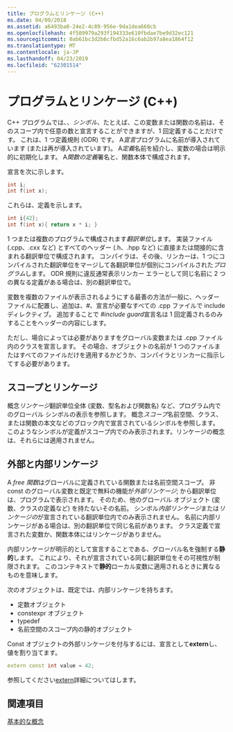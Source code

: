 ```yaml
---
title: プログラムとリンケージ (C++)
ms.date: 04/09/2018
ms.assetid: a6493ba0-24e2-4c89-956e-9da1dea660cb
ms.openlocfilehash: 4f509979a293f194333e610fbdae7be9d32ec121
ms.sourcegitcommit: 0ab61bc3d2b6cfbd52a16c6ab2b97a8ea1864f12
ms.translationtype: MT
ms.contentlocale: ja-JP
ms.lasthandoff: 04/23/2019
ms.locfileid: "62301514"
---
```

# <a name="program-and-linkage-c"></a>プログラムとリンケージ (C++)

C++ プログラムでは、、*シンボル*、たとえば、この変数または関数の名前は、そのスコープ内で任意の数と宣言することができますが、1 回定義することだけです。 これは、1 つ定義規則 (ODR) です。 A*宣言*プログラムに名前が導入されています (または再が導入されています)。 A*定義*名前を紹介し、変数の場合は明示的に初期化します。 A*関数の定義*署名と、関数本体で構成されます。

宣言を次に示します。

```cpp
int i;
int f(int x);
```

これらは、定義を示します。

```cpp
int i{42};
int f(int x){ return x * i; }
```

1 つまたは複数のプログラムで構成されます*翻訳単位*します。 実装ファイル (.cpp、.cxx など) とすべてのヘッダー (.h、.hpp など) に直接または間接的に含まれる翻訳単位で構成されます。 コンパイラは、その後、リンカーは、1 つにコンパイルされた翻訳単位をマージして各翻訳単位が個別にコンパイルされた*プログラム*します。 ODR 規則に違反通常表示リンカー エラーとして同じ名前に 2 つの異なる定義がある場合は、別の翻訳単位で。

変数を複数のファイルが表示されるようにする最善の方法が一般に、ヘッダー ファイルに配置し、追加は、#、宣言が必要なすべての .cpp ファイルで include ディレクティブ。 追加することで *#include guard*宣言名は 1 回定義されるのみすることをヘッダーの内容にします。

ただし、場合によっては必要がありますをグローバル変数または .cpp ファイル内のクラスを宣言します。 その場合、オブジェクトの名前が 1 つのファイルまたはすべてのファイルだけを適用するかどうか、コンパイラとリンカーに指示してする必要があります。

## <a name="linkage-vs-scope"></a>スコープとリンケージ

概念*リンケージ*翻訳単位全体 (変数、型名および関数名) など、プログラム内でのグローバル シンボルの表示を参照します。 概念*スコープ*名前空間、クラス、または関数の本文などのブロック内で宣言されているシンボルを参照します。 このようなシンボルが定義がスコープ内でのみ表示されます。リンケージの概念は、それらには適用されません。

## <a name="external-vs-internal-linkage"></a>外部と内部リンケージ

A *free 関数*はグローバルに定義されている関数または名前空間スコープ。 非 const のグローバル変数と既定で無料の機能が*外部リンケージ*; から翻訳単位は、プログラムで表示されます。 そのため、他のグローバル オブジェクト (変数、クラスの定義など) を持たないその名前。 シンボル*内部リンケージ*または*リンケージの*が宣言されている翻訳単位内でのみ表示されません。 名前に内部リンケージがある場合は、別の翻訳単位で同じ名前があります。 クラス定義で宣言された変数か、関数本体にはリンケージがありません。

内部リンケージが明示的として宣言することである、グローバル名を強制する**静的**します。 これにより、それが宣言されている同じ翻訳単位をその可視性が制限されます。 このコンテキストで**静的**ローカル変数に適用されるときに異なるものを意味します。

次のオブジェクトは、既定では、内部リンケージを持ちます。
- 定数オブジェクト
- constexpr オブジェクト
- typedef
- 名前空間のスコープ内の静的オブジェクト

Const オブジェクトの外部リンケージを付与するには、宣言として**extern**し、値を割り当てます。

```cpp
extern const int value = 42;
```

参照してください[extern](extern-cpp.md)詳細についてはします。

## <a name="see-also"></a>関連項目

[基本的な概念](../cpp/basic-concepts-cpp.md)